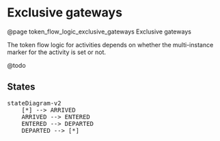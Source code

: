 # Exclusive gateways
@page token_flow_logic_exclusive_gateways Exclusive gateways

The token flow logic for activities depends on whether the multi-instance marker for the activity is set or not. 

@todo

## States

<pre class="mermaid">
stateDiagram-v2
    [*] --> ARRIVED
    ARRIVED --> ENTERED
    ENTERED --> DEPARTED
    DEPARTED --> [*]
</pre>




